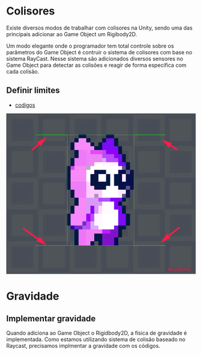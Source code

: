 # Colisores
Existe diversos modos de trabalhar com colisores na Unity, sendo uma das principais adicionar ao Game Object um Rigibody2D.

Um modo elegante onde o programador tem total controle sobre os parâmetros do Game Object é contruir o sistema de colisores com base no sistema RayCast. Nesse sistema são adicionados diversos sensores no Game Object para detectar as colisões e reagir de forma específica com cada colisão.

## Definir limites
- [codigos](scripts/player/stage_01/)

![](img/player/boundRayCast.png)


# Gravidade
## Implementar gravidade
Quando adiciona ao Game Object o Rigidbody2D, a física de gravidade é implementada. Como estamos utilizando sistema de colisão baseado no Raycast, precisamos implmentar a gravidade com os códigos.
